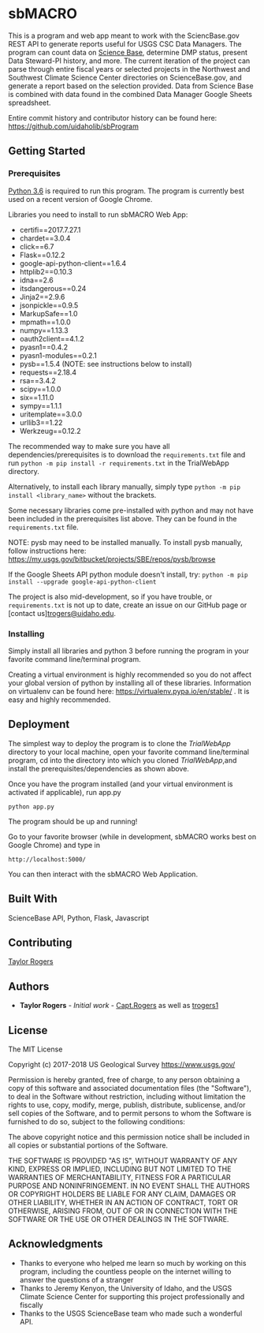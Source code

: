 # sbMACRO

This is a program and web app meant to work with the SciencBase.gov REST API to generate reports useful for USGS CSC Data Managers. The program can count data on [Science Base](https://www.sciencebase.gov/catalog/), determine DMP status, present Data Steward-PI history, and more. The current iteration of the project can parse through entire fiscal years or selected projects in the Northwest and Southwest Climate Science Center directories on ScienceBase.gov, and generate a report based on the selection provided. Data from Science Base is combined with data found in the combined Data Manager Google Sheets spreadsheet.


Entire commit history and contributor history can be found here: https://github.com/uidaholib/sbProgram

## Getting Started

### Prerequisites

[Python 3.6](https://www.python.org/downloads/) is required to run this program. The program is currently best used on a recent version of Google Chrome.


Libraries you need to install to run sbMACRO Web App:
* certifi==2017.7.27.1
* chardet==3.0.4
* click==6.7
* Flask==0.12.2
* google-api-python-client==1.6.4
* httplib2==0.10.3
* idna==2.6
* itsdangerous==0.24
* Jinja2==2.9.6
* jsonpickle==0.9.5
* MarkupSafe==1.0
* mpmath==1.0.0
* numpy==1.13.3
* oauth2client==4.1.2
* pyasn1==0.4.2
* pyasn1-modules==0.2.1
* pysb==1.5.4 (NOTE: see instructions below to install)
* requests==2.18.4
* rsa==3.4.2
* scipy==1.0.0
* six==1.11.0
* sympy==1.1.1
* uritemplate==3.0.0
* urllib3==1.22
* Werkzeug==0.12.2


The recommended way to make sure you have all dependencies/prerequisites is to download the `requirements.txt` file and run
`python -m pip install -r requirements.txt` in the TrialWebApp directory.

Alternatively, to install each library manually, simply type `python -m pip install <library_name>` without the brackets.


Some necessary libraries come pre-installed with python and may not have been included in the prerequisites list above. They can be found in the `requirements.txt` file. 

NOTE: pysb may need to be installed manually. To install pysb manually, follow instructions here: https://my.usgs.gov/bitbucket/projects/SBE/repos/pysb/browse

If the Google Sheets API python module doesn't install, try: `python -m pip install --upgrade google-api-python-client`

The project is also mid-development, so if you have trouble, or `requirements.txt` is not up to date, create an issue on our GitHub page or [contact us]<trogers@uidaho.edu>.

### Installing
Simply install all libraries and python 3 before running the program in your favorite command line/terminal program.

Creating a virtual environment is highly recommended so you do not affect your global version of python by installing all of these libraries. Information on virtualenv can be found here: https://virtualenv.pypa.io/en/stable/ . It is easy and highly recommended.

## Deployment

The simplest way to deploy the program is to clone the *TrialWebApp* directory to your local machine, open your favorite command line/terminal program, cd into the directory into which you cloned *TrialWebApp*,and install the prerequisites/dependencies as shown above. 

Once you have the program installed (and your virtual environment is activated if applicable), run app.py
```
python app.py
```

The program should be up and running!

Go to your favorite browser (while in development, sbMACRO works best on Google Chrome) and type in
```
http://localhost:5000/
```

You can then interact with the sbMACRO Web Application.

## Built With
ScienceBase API,
Python,
Flask,
Javascript

## Contributing
[Taylor Rogers](https://github.com/trogers1)


## Authors

* **Taylor Rogers** - *Initial work* - [Capt.Rogers](https://gitlab.com/Capt.Rogers) as well as [trogers1](https://github.com/trogers1)



## License
The MIT License

Copyright (c) 2017-2018 US Geological Survey https://www.usgs.gov/

Permission is hereby granted, free of charge, to any person obtaining a copy
of this software and associated documentation files (the "Software"), to deal
in the Software without restriction, including without limitation the rights
to use, copy, modify, merge, publish, distribute, sublicense, and/or sell
copies of the Software, and to permit persons to whom the Software is
furnished to do so, subject to the following conditions:

The above copyright notice and this permission notice shall be included in
all copies or substantial portions of the Software.

THE SOFTWARE IS PROVIDED "AS IS", WITHOUT WARRANTY OF ANY KIND, EXPRESS OR
IMPLIED, INCLUDING BUT NOT LIMITED TO THE WARRANTIES OF MERCHANTABILITY,
FITNESS FOR A PARTICULAR PURPOSE AND NONINFRINGEMENT. IN NO EVENT SHALL THE
AUTHORS OR COPYRIGHT HOLDERS BE LIABLE FOR ANY CLAIM, DAMAGES OR OTHER
LIABILITY, WHETHER IN AN ACTION OF CONTRACT, TORT OR OTHERWISE, ARISING FROM,
OUT OF OR IN CONNECTION WITH THE SOFTWARE OR THE USE OR OTHER DEALINGS IN
THE SOFTWARE.


## Acknowledgments

* Thanks to everyone who helped me learn so much by working on this program, including the countless people on the internet willing to answer the questions of a stranger
* Thanks to Jeremy Kenyon, the University of Idaho, and the USGS Climate Science Center for supporting this project professionally and fiscally
* Thanks to the USGS ScienceBase team who made such a wonderful API.
